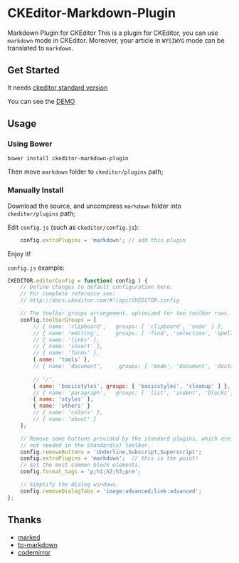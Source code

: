 # CKEditor-Markdown-Plugin
Markdown Plugin for CKEditor
This is a plugin for CKEditor, you can use `markdown` mode in CKEditor. Moreover, your article in `WYSIWYG` mode can be translated to `markdown`.

## Get Started
It needs [ckeditor standard version](http://download.cksource.com/CKEditor/CKEditor/CKEditor%204.4.7/ckeditor_4.4.7_standard.zip)

You can see the [DEMO](http://hectorguo.github.io/CKEditor-Markdown-Plugin/)

## Usage
### Using Bower
```
bower install ckeditor-markdown-plugin
```
Then move `markdown` folder to `ckeditor/plugins` path;

### Manually Install
Download the source, and uncompress `markdown` folder into `ckeditor/plugins` path; 

Edit `config.js` (such as `ckeditor/config.js`):
```javascript
	config.extraPlugins = 'markdown'; // add this plugin
```
Enjoy it!

`config.js` example:
```javascript
CKEDITOR.editorConfig = function( config ) {
	// Define changes to default configuration here.
	// For complete reference see:
	// http://docs.ckeditor.com/#!/api/CKEDITOR.config

	// The toolbar groups arrangement, optimized for two toolbar rows.
	config.toolbarGroups = [
		// { name: 'clipboard',   groups: [ 'clipboard', 'undo' ] },
		// { name: 'editing',     groups: [ 'find', 'selection', 'spellchecker' ] },
		// { name: 'links' },
		// { name: 'insert' },
		// { name: 'forms' },
		{ name: 'tools' },
		// { name: 'document',	   groups: [ 'mode', 'document', 'doctools' ] },
		
		// '/',
		{ name: 'basicstyles', groups: [ 'basicstyles', 'cleanup' ] },
		// { name: 'paragraph',   groups: [ 'list', 'indent', 'blocks', 'align', 'bidi' ] },
		{ name: 'styles' },
		{ name: 'others' }
		// { name: 'colors' },
		// { name: 'about' }
	];

	// Remove some buttons provided by the standard plugins, which are
	// not needed in the Standard(s) toolbar.
	config.removeButtons = 'Underline,Subscript,Superscript';
	config.extraPlugins = 'markdown';  // this is the point!
	// Set the most common block elements.
	config.format_tags = 'p;h1;h2;h3;pre';

	// Simplify the dialog windows.
	config.removeDialogTabs = 'image:advanced;link:advanced';
};
```

## Thanks
- [marked](https://github.com/chjj/marked)
- [to-markdown](http://domchristie.github.io/to-markdown)
- [codemirror](https://github.com/codemirror/CodeMirror)


